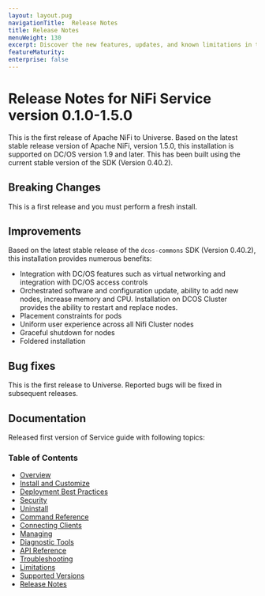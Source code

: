 ```yaml
---
layout: layout.pug
navigationTitle:  Release Notes
title: Release Notes
menuWeight: 130
excerpt: Discover the new features, updates, and known limitations in this release of the NiFi Service 
featureMaturity:
enterprise: false
---
```


# Release Notes for NiFi Service version 0.1.0-1.5.0

This is the first release of Apache NiFi to Universe. Based on the latest stable release version of Apache NiFi, version 1.5.0, this installation is supported on DC/OS version 1.9 and later. This has been built using the current stable version of the SDK (Version 0.40.2).

## Breaking Changes

This is a first release and you must perform a fresh install.  

## Improvements

Based on the latest stable release of the `dcos-commons` SDK (Version 0.40.2), this installation provides numerous benefits:

- Integration with DC/OS features such as virtual networking and integration with DC/OS access controls
- Orchestrated software and configuration update, ability to add new nodes, increase memory and CPU. Installation on DCOS
Cluster provides the ability to restart and replace nodes.
- Placement constraints for pods
- Uniform user experience across all Nifi Cluster nodes
- Graceful shutdown for nodes
- Foldered installation

## Bug fixes

This is the first release to Universe. Reported bugs will be fixed in subsequent releases.

## Documentation

Released first version of Service guide with following topics:

### Table of Contents

- [Overview](overview/index.md)
- [Install and Customize](install/index.md)
- [Deployment Best Practices](deploymentbestpractice/index.md)
- [Security](security/index.md)
- [Uninstall](uninstall/index.md)
- [Command Reference](command-reference/index.md)
- [Connecting Clients](connecting-clients/index.md)
- [Managing](managing/index.md)
- [Diagnostic Tools](diagnostictools/index.md)
- [API Reference](api-reference/index.md)
- [Troubleshooting](troubleshooting/index.md)
- [Limitations](limitations/index.md)
- [Supported Versions](supported-versions/index.md)
- [Release Notes](release-notes/index.md)
